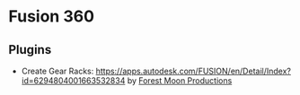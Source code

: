 # Fusion 360

## Plugins

- Create Gear Racks: https://apps.autodesk.com/FUSION/en/Detail/Index?id=6294804001663532834 by [Forest Moon Productions](https://apps.autodesk.com/en/Publisher/PublisherHomepage?ID=Y3WTJWRCVRPK)
